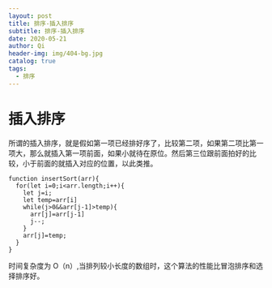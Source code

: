 ```yaml
---
layout: post
title: 排序-插入排序
subtitle: 排序-插入排序
date: 2020-05-21
author: Qi
header-img: img/404-bg.jpg
catalog: true
tags:
  - 排序
---
```


# 插入排序

所谓的插入排序，就是假如第一项已经排好序了，比较第二项，如果第二项比第一项大，那么就插入第一项前面，如果小就待在原位。然后第三位跟前面拍好的比较，小于前面的就插入对应的位置，以此类推。

```
function insertSort(arr){
  for(let i=0;i<arr.length;i++){
    let j=i;
    let temp=arr[i]
    while(j>0&&arr[j-1]>temp){
      arr[j]=arr[j-1]
      j--;
    }
    arr[j]=temp;
  }
}
```

时间复杂度为 O（n）,当排列较小长度的数组时，这个算法的性能比冒泡排序和选择排序好。
